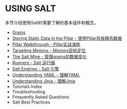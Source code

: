 # USING SALT

本节介绍使用Salt时需要了解的基本组件和概念。

- [Grains](https://github.com/watermelonbig/SaltStack-Chinese-ManualBook/blob/master/chapter05/05-1.Grains.md)
- [Storing Static Data in the Pillar - 使用Pillar存放静态数据](https://github.com/watermelonbig/SaltStack-Chinese-ManualBook/blob/master/chapter05/05-2.Storing-Static-Data-in-the-Pillar.md)
- [Pillar Walkthrough - Pillar实战演练](https://github.com/watermelonbig/SaltStack-Chinese-ManualBook/blob/master/chapter05/05-2-1.Pillar-Walkthrough-Pillar-实战演练.md)
- [Targeting Minions - Minions目标定位](https://github.com/watermelonbig/SaltStack-Chinese-ManualBook/blob/master/chapter05/05-3.Targeting-Minions.md)
- [The Salt Mine - 管理grains的数据变化](https://github.com/watermelonbig/SaltStack-Chinese-ManualBook/blob/master/chapter05/05-4.The-Salt-Mine.md)
- [Runners - Salt 运行器](https://github.com/watermelonbig/SaltStack-Chinese-ManualBook/blob/master/chapter05/05-5.Runners-and-Salt-Engines.md#RUNNERS)
- [Salt Engines - Salt 引擎](https://github.com/watermelonbig/SaltStack-Chinese-ManualBook/blob/master/chapter05/05-5.Runners-and-Salt-Engines.md#SALT-ENGINES)
- [Understanding YAML - 理解YAML](https://github.com/watermelonbig/SaltStack-Chinese-ManualBook/blob/master/chapter05/05-6.Understanding-YAML.md)
- [Understanding Jinja - 理解Jinja](https://github.com/watermelonbig/SaltStack-Chinese-ManualBook/blob/master/chapter05/05-7.Understanding-Jinja.md)
- Tutorials Index
- Troubleshooting
- Frequently Asked Questions
- Salt Best Practices
